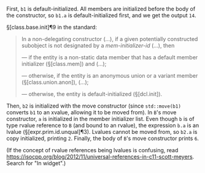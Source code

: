 First, `b1` is default-initialized. All members are initialized before the body of the constructor, so `b1.a` is default-initialized first, and we get the output `14`.

§[class.base.init]¶9 in the standard:

> In a non-delegating constructor (...), if a given potentially constructed subobject is not designated by a *mem-initializer-id* (...), then
>
> — if the entity is a non-static data member that has a default member initializer (§[class.mem]) and (...);
>
> — otherwise, if the entity is an anonymous union or a variant member (§[class.union.anon]), (...);
>
> — otherwise, the entity is default-initialized (§[dcl.init]).

Then, `b2` is initialized with the move constructor (since `std::move(b1)` converts `b1` to an xvalue, allowing it to be moved from). In `B`'s move constructor, `a` is initialized in the member initializer list. Even though `b` is of type rvalue reference to `B` (and bound to an rvalue), the expression `b.a` is an lvalue (§[expr.prim.id.unqual]¶3). Lvalues cannot be moved from, so `b2.a` is copy initialized, printing `2`. Finally, the body of `B`'s move constructor prints `6`.

(If the concept of rvalue references being lvalues is confusing, read <https://isocpp.org/blog/2012/11/universal-references-in-c11-scott-meyers>. Search for "In widget".)